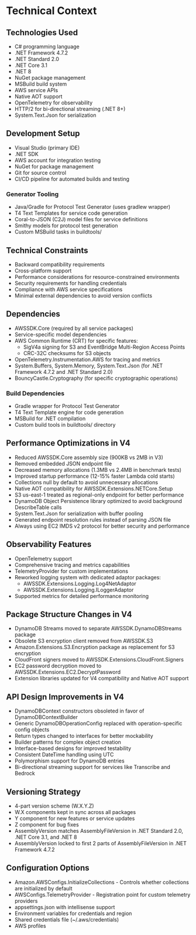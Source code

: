 # Technical Context

## Technologies Used
- C# programming language
- .NET Framework 4.7.2
- .NET Standard 2.0
- .NET Core 3.1
- .NET 8
- NuGet package management
- MSBuild build system
- AWS service APIs
- Native AOT support
- OpenTelemetry for observability
- HTTP/2 for bi-directional streaming (.NET 8+)
- System.Text.Json for serialization

## Development Setup
- Visual Studio (primary IDE)
- .NET SDK
- AWS account for integration testing
- NuGet for package management
- Git for source control
- CI/CD pipeline for automated builds and testing

### Generator Tooling
- Java/Gradle for Protocol Test Generator (uses gradlew wrapper)
- T4 Text Templates for service code generation
- Coral-to-JSON (C2J) model files for service definitions
- Smithy models for protocol test generation
- Custom MSBuild tasks in buildtools/

## Technical Constraints
- Backward compatibility requirements
- Cross-platform support
- Performance considerations for resource-constrained environments
- Security requirements for handling credentials
- Compliance with AWS service specifications
- Minimal external dependencies to avoid version conflicts

## Dependencies
- AWSSDK.Core (required by all service packages)
- Service-specific model dependencies
- AWS Common Runtime (CRT) for specific features:
  - SigV4a signing for S3 and EventBridge Multi-Region Access Points
  - CRC-32C checksums for S3 objects
- OpenTelemetry.Instrumentation.AWS for tracing and metrics
- System.Buffers, System.Memory, System.Text.Json (for .NET Framework 4.7.2 and .NET Standard 2.0)
- BouncyCastle.Cryptography (for specific cryptographic operations)

### Build Dependencies
- Gradle wrapper for Protocol Test Generator
- T4 Text Template engine for code generation
- MSBuild for .NET compilation
- Custom build tools in buildtools/ directory

## Performance Optimizations in V4
- Reduced AWSSDK.Core assembly size (900KB vs 2MB in V3)
- Removed embedded JSON endpoint file
- Decreased memory allocations (1.3MB vs 2.4MB in benchmark tests)
- Improved startup performance (12-15% faster Lambda cold starts)
- Collections null by default to avoid unnecessary allocations
- Native AOT compatibility for AWSSDK.Extensions.NETCore.Setup
- S3 us-east-1 treated as regional-only endpoint for better performance
- DynamoDB Object Persistence library optimized to avoid background DescribeTable calls
- System.Text.Json for serialization with buffer pooling
- Generated endpoint resolution rules instead of parsing JSON file
- Always using EC2 IMDS v2 protocol for better security and performance

## Observability Features
- OpenTelemetry support
- Comprehensive tracing and metrics capabilities
- TelemetryProvider for custom implementations
- Reworked logging system with dedicated adaptor packages:
  - AWSSDK.Extensions.Logging.Log4NetAdaptor
  - AWSSDK.Extensions.Logging.ILoggerAdaptor
- Supported metrics for detailed performance monitoring

## Package Structure Changes in V4
- DynamoDB Streams moved to separate AWSSDK.DynamoDBStreams package
- Obsolete S3 encryption client removed from AWSSDK.S3
- Amazon.Extensions.S3.Encryption package as replacement for S3 encryption
- CloudFront signers moved to AWSSDK.Extensions.CloudFront.Signers
- EC2 password decryption moved to AWSSDK.Extensions.EC2.DecryptPassword
- Extension libraries updated for V4 compatibility and Native AOT support

## API Design Improvements in V4
- DynamoDBContext constructors obsoleted in favor of DynamoDBContextBuilder
- Generic DynamoDBOperationConfig replaced with operation-specific config objects
- Return types changed to interfaces for better mockability
- Builder patterns for complex object creation
- Interface-based designs for improved testability
- Consistent DateTime handling using UTC
- Polymorphism support for DynamoDB entries
- Bi-directional streaming support for services like Transcribe and Bedrock

## Versioning Strategy
- 4-part version scheme (W.X.Y.Z)
- W.X components kept in sync across all packages
- Y component for new features or service updates
- Z component for bug fixes
- AssemblyVersion matches AssemblyFileVersion in .NET Standard 2.0, .NET Core 3.1, and .NET 8
- AssemblyVersion locked to first 2 parts of AssemblyFileVersion in .NET Framework 4.7.2

## Configuration Options
- Amazon.AWSConfigs.InitializeCollections - Controls whether collections are initialized by default
- AWSConfigs.TelemetryProvider - Registration point for custom telemetry providers
- appsettings.json with intellisense support
- Environment variables for credentials and region
- Shared credentials file (~/.aws/credentials)
- AWS profiles